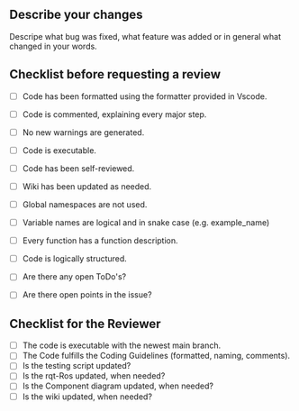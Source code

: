 ## Describe your changes
Descripe what bug was fixed, what feature was added or in general what changed in your words.

## Checklist before requesting a review
- [ ] Code has been formatted using the formatter provided in Vscode.
- [ ] Code is commented, explaining every major step.
- [ ] No new warnings are generated.
- [ ] Code is executable.
- [ ] Code has been self-reviewed.
- [ ] Wiki has been updated as needed.
- [ ] Global namespaces are not used.
- [ ] Variable names are logical and in snake case (e.g. example_name)
- [ ] Every function has a function description.
- [ ] Code is logically structured.
- [ ] Are there any open ToDo's?
- [ ] Are there open points in the issue?


## Checklist for the Reviewer
- [ ] The code is executable with the newest main branch.
- [ ] The Code fulfills the Coding Guidelines (formatted, naming, comments).
- [ ] Is the testing script updated?
- [ ] Is the rqt-Ros updated, when needed?
- [ ] Is the Component diagram updated, when needed?
- [ ] Is the wiki updated, when needed?
